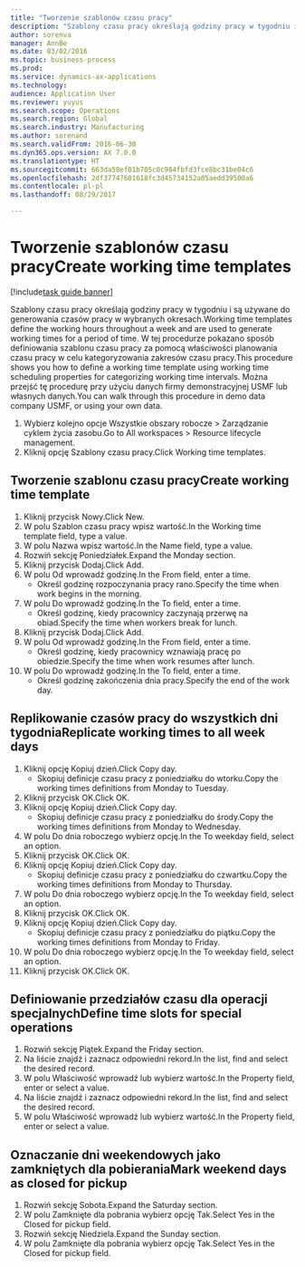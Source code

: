 ```yaml
--- 
title: "Tworzenie szablonów czasu pracy"
description: "Szablony czasu pracy określają godziny pracy w tygodniu i są używane do generowania czasów pracy w wybranych okresach."
author: sorenva
manager: AnnBe
ms.date: 03/02/2016
ms.topic: business-process
ms.prod: 
ms.service: dynamics-ax-applications
ms.technology: 
audience: Application User
ms.reviewer: yuyus
ms.search.scope: Operations
ms.search.region: Global
ms.search.industry: Manufacturing
ms.author: sorenand
ms.search.validFrom: 2016-06-30
ms.dyn365.ops.version: AX 7.0.0
ms.translationtype: HT
ms.sourcegitcommit: 663da58ef01b705c0c984fbfd3fce8bc31be04c6
ms.openlocfilehash: 2df37747601618fc3d45734152a05aedd39500a6
ms.contentlocale: pl-pl
ms.lasthandoff: 08/29/2017

---
```

# <a name="create-working-time-templates"></a><span data-ttu-id="df420-103">Tworzenie szablonów czasu pracy</span><span class="sxs-lookup"><span data-stu-id="df420-103">Create working time templates</span></span>

[!include[task guide banner](../../includes/task-guide-banner.md)]

<span data-ttu-id="df420-104">Szablony czasu pracy określają godziny pracy w tygodniu i są używane do generowania czasów pracy w wybranych okresach.</span><span class="sxs-lookup"><span data-stu-id="df420-104">Working time templates define the working hours throughout a week and are used to generate working times for a period of time.</span></span> <span data-ttu-id="df420-105">W tej procedurze pokazano sposób definiowania szablonu czasu pracy za pomocą właściwości planowania czasu pracy w celu kategoryzowania zakresów czasu pracy.</span><span class="sxs-lookup"><span data-stu-id="df420-105">This procedure shows you how to define a working time template using working time scheduling properties for categorizing working time intervals.</span></span> <span data-ttu-id="df420-106">Można przejść tę procedurę przy użyciu danych firmy demonstracyjnej USMF lub własnych danych.</span><span class="sxs-lookup"><span data-stu-id="df420-106">You can walk through this procedure in demo data company USMF, or using your own data.</span></span>

1. <span data-ttu-id="df420-107">Wybierz kolejno opcje Wszystkie obszary robocze > Zarządzanie cyklem życia zasobu.</span><span class="sxs-lookup"><span data-stu-id="df420-107">Go to All workspaces > Resource lifecycle management.</span></span>
2. <span data-ttu-id="df420-108">Kliknij opcję Szablony czasu pracy.</span><span class="sxs-lookup"><span data-stu-id="df420-108">Click Working time templates.</span></span>

## <a name="create-working-time-template"></a><span data-ttu-id="df420-109">Tworzenie szablonu czasu pracy</span><span class="sxs-lookup"><span data-stu-id="df420-109">Create working time template</span></span>
1. <span data-ttu-id="df420-110">Kliknij przycisk Nowy.</span><span class="sxs-lookup"><span data-stu-id="df420-110">Click New.</span></span>
2. <span data-ttu-id="df420-111">W polu Szablon czasu pracy wpisz wartość.</span><span class="sxs-lookup"><span data-stu-id="df420-111">In the Working time template field, type a value.</span></span>
3. <span data-ttu-id="df420-112">W polu Nazwa wpisz wartość.</span><span class="sxs-lookup"><span data-stu-id="df420-112">In the Name field, type a value.</span></span>
4. <span data-ttu-id="df420-113">Rozwiń sekcję Poniedziałek.</span><span class="sxs-lookup"><span data-stu-id="df420-113">Expand the Monday section.</span></span>
5. <span data-ttu-id="df420-114">Kliknij przycisk Dodaj.</span><span class="sxs-lookup"><span data-stu-id="df420-114">Click Add.</span></span>
6. <span data-ttu-id="df420-115">W polu Od wprowadź godzinę.</span><span class="sxs-lookup"><span data-stu-id="df420-115">In the From field, enter a time.</span></span>
    * <span data-ttu-id="df420-116">Określ godzinę rozpoczynania pracy rano.</span><span class="sxs-lookup"><span data-stu-id="df420-116">Specify the time when work begins in the morning.</span></span>  
7. <span data-ttu-id="df420-117">W polu Do wprowadź godzinę.</span><span class="sxs-lookup"><span data-stu-id="df420-117">In the To field, enter a time.</span></span>
    * <span data-ttu-id="df420-118">Określ godzinę, kiedy pracownicy zaczynają przerwę na obiad.</span><span class="sxs-lookup"><span data-stu-id="df420-118">Specify the time when workers break for lunch.</span></span>  
8. <span data-ttu-id="df420-119">Kliknij przycisk Dodaj.</span><span class="sxs-lookup"><span data-stu-id="df420-119">Click Add.</span></span>
9. <span data-ttu-id="df420-120">W polu Od wprowadź godzinę.</span><span class="sxs-lookup"><span data-stu-id="df420-120">In the From field, enter a time.</span></span>
    * <span data-ttu-id="df420-121">Określ godzinę, kiedy pracownicy wznawiają pracę po obiedzie.</span><span class="sxs-lookup"><span data-stu-id="df420-121">Specify the time when work resumes after lunch.</span></span>  
10. <span data-ttu-id="df420-122">W polu Do wprowadź godzinę.</span><span class="sxs-lookup"><span data-stu-id="df420-122">In the To field, enter a time.</span></span>
    * <span data-ttu-id="df420-123">Określ godzinę zakończenia dnia pracy.</span><span class="sxs-lookup"><span data-stu-id="df420-123">Specify the end of the work day.</span></span>  

## <a name="replicate-working-times-to-all-week-days"></a><span data-ttu-id="df420-124">Replikowanie czasów pracy do wszystkich dni tygodnia</span><span class="sxs-lookup"><span data-stu-id="df420-124">Replicate working times to all week days</span></span>
1. <span data-ttu-id="df420-125">Kliknij opcję Kopiuj dzień.</span><span class="sxs-lookup"><span data-stu-id="df420-125">Click Copy day.</span></span>
    * <span data-ttu-id="df420-126">Skopiuj definicje czasu pracy z poniedziałku do wtorku.</span><span class="sxs-lookup"><span data-stu-id="df420-126">Copy the working times definitions from Monday to Tuesday.</span></span>  
2. <span data-ttu-id="df420-127">Kliknij przycisk OK.</span><span class="sxs-lookup"><span data-stu-id="df420-127">Click OK.</span></span>
3. <span data-ttu-id="df420-128">Kliknij opcję Kopiuj dzień.</span><span class="sxs-lookup"><span data-stu-id="df420-128">Click Copy day.</span></span>
    * <span data-ttu-id="df420-129">Skopiuj definicje czasu pracy z poniedziałku do środy.</span><span class="sxs-lookup"><span data-stu-id="df420-129">Copy the working times definitions from Monday to Wednesday.</span></span>  
4. <span data-ttu-id="df420-130">W polu Do dnia roboczego wybierz opcję.</span><span class="sxs-lookup"><span data-stu-id="df420-130">In the To weekday field, select an option.</span></span>
5. <span data-ttu-id="df420-131">Kliknij przycisk OK.</span><span class="sxs-lookup"><span data-stu-id="df420-131">Click OK.</span></span>
6. <span data-ttu-id="df420-132">Kliknij opcję Kopiuj dzień.</span><span class="sxs-lookup"><span data-stu-id="df420-132">Click Copy day.</span></span>
    * <span data-ttu-id="df420-133">Skopiuj definicje czasu pracy z poniedziałku do czwartku.</span><span class="sxs-lookup"><span data-stu-id="df420-133">Copy the working times definitions from Monday to Thursday.</span></span>  
7. <span data-ttu-id="df420-134">W polu Do dnia roboczego wybierz opcję.</span><span class="sxs-lookup"><span data-stu-id="df420-134">In the To weekday field, select an option.</span></span>
8. <span data-ttu-id="df420-135">Kliknij przycisk OK.</span><span class="sxs-lookup"><span data-stu-id="df420-135">Click OK.</span></span>
9. <span data-ttu-id="df420-136">Kliknij opcję Kopiuj dzień.</span><span class="sxs-lookup"><span data-stu-id="df420-136">Click Copy day.</span></span>
    * <span data-ttu-id="df420-137">Skopiuj definicje czasu pracy z poniedziałku do piątku.</span><span class="sxs-lookup"><span data-stu-id="df420-137">Copy the working times definitions from Monday to Friday.</span></span>  
10. <span data-ttu-id="df420-138">W polu Do dnia roboczego wybierz opcję.</span><span class="sxs-lookup"><span data-stu-id="df420-138">In the To weekday field, select an option.</span></span>
11. <span data-ttu-id="df420-139">Kliknij przycisk OK.</span><span class="sxs-lookup"><span data-stu-id="df420-139">Click OK.</span></span>

## <a name="define-time-slots-for-special-operations"></a><span data-ttu-id="df420-140">Definiowanie przedziałów czasu dla operacji specjalnych</span><span class="sxs-lookup"><span data-stu-id="df420-140">Define time slots for special operations</span></span>
1. <span data-ttu-id="df420-141">Rozwiń sekcję Piątek.</span><span class="sxs-lookup"><span data-stu-id="df420-141">Expand the Friday section.</span></span>
2. <span data-ttu-id="df420-142">Na liście znajdź i zaznacz odpowiedni rekord.</span><span class="sxs-lookup"><span data-stu-id="df420-142">In the list, find and select the desired record.</span></span>
3. <span data-ttu-id="df420-143">W polu Właściwość wprowadź lub wybierz wartość.</span><span class="sxs-lookup"><span data-stu-id="df420-143">In the Property field, enter or select a value.</span></span>
4. <span data-ttu-id="df420-144">Na liście znajdź i zaznacz odpowiedni rekord.</span><span class="sxs-lookup"><span data-stu-id="df420-144">In the list, find and select the desired record.</span></span>
5. <span data-ttu-id="df420-145">W polu Właściwość wprowadź lub wybierz wartość.</span><span class="sxs-lookup"><span data-stu-id="df420-145">In the Property field, enter or select a value.</span></span>

## <a name="mark-weekend-days-as-closed-for-pickup"></a><span data-ttu-id="df420-146">Oznaczanie dni weekendowych jako zamkniętych dla pobierania</span><span class="sxs-lookup"><span data-stu-id="df420-146">Mark weekend days as closed for pickup</span></span>
1. <span data-ttu-id="df420-147">Rozwiń sekcję Sobota.</span><span class="sxs-lookup"><span data-stu-id="df420-147">Expand the Saturday section.</span></span>
2. <span data-ttu-id="df420-148">W polu Zamknięte dla pobrania wybierz opcję Tak.</span><span class="sxs-lookup"><span data-stu-id="df420-148">Select Yes in the Closed for pickup field.</span></span>
3. <span data-ttu-id="df420-149">Rozwiń sekcję Niedziela.</span><span class="sxs-lookup"><span data-stu-id="df420-149">Expand the Sunday section.</span></span>
4. <span data-ttu-id="df420-150">W polu Zamknięte dla pobrania wybierz opcję Tak.</span><span class="sxs-lookup"><span data-stu-id="df420-150">Select Yes in the Closed for pickup field.</span></span>


